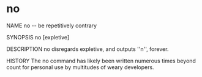 no
==

NAME
     no -- be repetitively contrary
     
SYNOPSIS
     no [expletive]
     
DESCRIPTION
     no disregards expletive, and outputs ''n'', forever.
     
HISTORY
     The no command has likely been written numerous times beyond count for 
     personal use by multitudes of weary developers.
